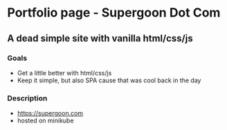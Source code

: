 # Portfolio page -  Supergoon Dot Com
## A dead simple site with vanilla html/css/js

### Goals
- Get a little better with html/css/js
- Keep it simple, but also SPA cause that was cool back in the day


### Description
- https://supergoon.com
- hosted on minikube
